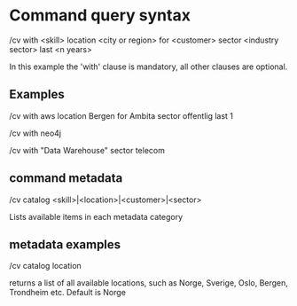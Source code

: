 # Command query syntax 

/cv with \<skill\> location \<city or region\> for \<customer\>  sector \<industry sector\> last \<n years\>

In this example the 'with' clause is mandatory, all other clauses are optional.

## Examples 

/cv with aws location Bergen for Ambita sector offentlig last 1 

/cv with neo4j  

/cv with "Data Warehouse" sector telecom 


## command metadata 

/cv catalog \<skill\>|\<location\>|\<customer\>|\<sector\>

Lists available items in each metadata category 

## metadata examples 

/cv catalog location 

returns a list of all available locations, such as Norge, Sverige, Oslo, Bergen, Trondheim etc.  Default is Norge 
